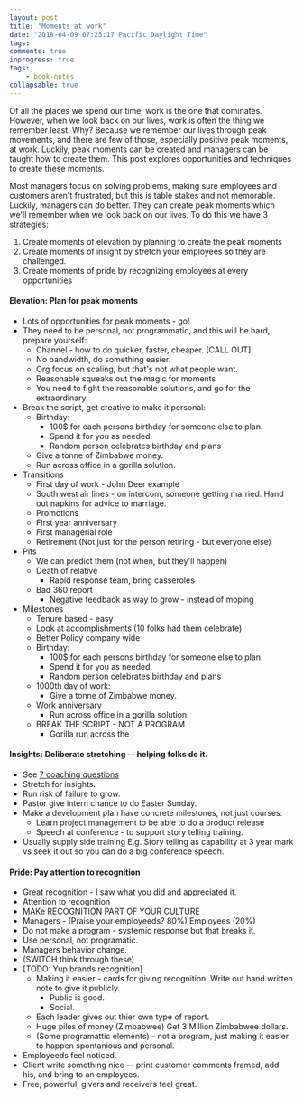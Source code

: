 ```yaml
---
layout: post
title: "Moments at work"
date: "2018-04-09 07:25:17 Pacific Daylight Time"
tags:
comments: true
inprogress: true
tags:
    - book-notes
collapsable: true
---
```


Of all the places we spend our time, work is the one that dominates. However, when we look back on our lives, work is often the thing we remember least. Why? Because we remember our lives through peak movements, and there are few of those, especially positive peak moments, at work.  Luckily, peak moments can be created and managers can be taught how to create them. This post explores opportunities and techniques to create these moments.

Most managers focus on solving problems, making sure employees and customers aren't frustrated, but this is table stakes and not memorable.  Luckily, managers can do better. They can create peak moments which we'll remember when we look back on our lives. To do this we have 3 strategies: 

1. Create moments of elevation by planning to create the peak moments 
1. Create moments of insight by stretch your employees so they are challenged.
1. Create moments of pride by recognizing employees at every opportunities


#### Elevation: Plan for peak moments

* Lots of opportunities for peak moments - go!
* They need to be personal, not programmatic, and this will be hard, prepare yourself:
    * Channel - how to do quicker, faster, cheaper. [CALL OUT]
    * No bandwidth, do something easier.
    * Org focus on scaling, but that's not what people want.
    * Reasonable squeaks out the magic for moments
    * You need to fight the reasonable solutions, and go for the extraordinary.
* Break the script, get creative to make it personal:
    * Birthday:
        * 100$ for each persons birthday for someone else to plan.
        * Spend it for you as needed.
        * Random person celebrates birthday and plans
    * Give a tonne of Zimbabwe money.
    *  Run across office in a gorilla solution.
* Transitions
    * First day of work - John Deer example
    * South west air lines - on intercom, someone getting married.  Hand out napkins for advice to marriage. 
    * Promotions
    * First year anniversary
    * First managerial role
    * Retirement (Not just for the person retiring - but everyone else) 
* Pits 
    * We can predict them (not when, but they'll happen)
    * Death of relative
        * Rapid response team, bring casseroles
    * Bad 360 report
        * Negative feedback as way to grow - instead of moping
* Milestones
    * Tenure based  - easy
    * Look at accomplishments (10 folks had them celebrate)
    * Better Policy company wide
    * Birthday:
        * 100$ for each persons birthday for someone else to plan.
        * Spend it for you as needed.
        * Random person celebrates birthday and plans
    * 1000th day of work:
        * Give a tonne of Zimbabwe money.
    * Work anniversary
        *  Run across office in a gorilla solution.
    * BREAK THE SCRIPT - NOT A PROGRAM
        *  Gorilla run across the 

#### Insights: Deliberate stretching -- helping folks do it.

* See [7 coaching questions](~/Coaching-questions)
* Stretch for insights.
* Run risk of failure to grow. 
* Pastor give intern chance to do Easter Sunday.
* Make a development plan have concrete milestones, not just courses:
    * Learn project management to be able to do a product release
    * Speech at conference - to support story telling training.
* Usually supply side training E.g. Story telling as capability at 3 year mark vs seek it out so you can do  a big conference speech.

#### Pride: Pay attention to recognition

* Great recognition - I saw what you did and appreciated it.
* Attention to recognition
* MAKe RECOGNITION PART OF YOUR CULTURE
* Managers - (Praise your employeeds? 80%) Employees (20%)
* Do not make a program - systemic response but that breaks it. 
* Use personal, not programatic. 
* Managers behavior change. 
* (SWITCH think through these) 
* [TODO: Yup brands recognition]
    * Making it easier - cards for giving recognition. Write out hand written note to give it publicly. 
        *  Public is good.
         * Social.
    * Each leader gives out thier own type of report.
    * Huge piles of money (Zimbabwee) Get 3 Million Zimbabwee dollars. 
    * (Some programattic elements) - not a program, just making it easier to happen spontanious and personal. 
* Employeeds feel noticed. 
* Client write something nice -- print customer comments framed, add his, and bring to an employees. 
* Free, powerful, givers and receivers feel great. 


